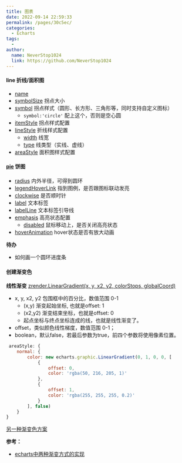 ```yaml
---
title: 图表
date: 2022-09-14 22:59:33
permalink: /pages/30c5ec/
categories:
  - Echarts
tags:
  - 
author: 
  name: NeverStop1024
  link: https://github.com/NeverStop1024
---
```

#### line 折线/面积图
* [name](https://echarts.apache.org/zh/option.html#series-line.name)
* [symbolSize](https://echarts.apache.org/zh/option.html#series-line.symbolSize) 拐点大小
* [symbol](https://echarts.apache.org/zh/option.html#series-line.symbol) 拐点样式（圆形、长方形、三角形等，同时支持自定义图标）
  * `symbol:'circle'` 配上这个，否则是空心圆
* [itemStyle](https://echarts.apache.org/zh/option.html#series-line.itemStyle) 拐点样式配置
* [lineStyle](https://echarts.apache.org/zh/option.html#series-line.lineStyle) 折线样式配置
  * [width](https://echarts.apache.org/zh/option.html#series-line.lineStyle.width) 线宽
  * [type](https://echarts.apache.org/zh/option.html#series-line.lineStyle.type) 线类型（实线、虚线）
* [areaStyle](https://echarts.apache.org/zh/option.html#series-line.areaStyle) 面积图样式配置


#### [pie](https://echarts.apache.org/zh/option.html#series-pie) 饼图
* [radius](https://echarts.apache.org/zh/option.html#series-pie.radius) 内外半径，可得到圆环
* [legendHoverLink](https://echarts.apache.org/zh/option.html#series-pie.legendHoverLink) 指到图例，是否跟图标联动发亮
* [clockwise](https://echarts.apache.org/zh/option.html#series-pie.clockwise) 是否顺时针
* [label](https://echarts.apache.org/zh/option.html#series-pie.label) 文本标签
* [labelLine](https://echarts.apache.org/zh/option.html#series-pie.labelLine) 文本标签引导线
* [emphasis](https://echarts.apache.org/zh/option.html#series-pie.emphasis) 高亮状态配置
  * [disabled](https://echarts.apache.org/zh/option.html#series-pie.emphasis.disabled) 鼠标移动上，是否关闭高亮状态
* [hoverAnimation](https://echarts.apache.org/zh/option.html#series-boxplot.hoverAnimation) hover状态是否有放大动画

**待办**
* 如何画一个圆环进度条
#### 创建渐变色
**线性渐变**
[zrender.LinearGradient(x, y, x2, y2, colorStops, globalCoord)](https://ecomfe.github.io/zrender-doc/public/api.html#zrenderlineargradient)
* x, y, x2, y2 包围框中的百分比，数值范围 0-1
  * (x,y) 渐变起始坐标, 也就是offset: 1
  * (x2,y2) 渐变结束坐标，也就是offset: 0
  * 起点坐标与终点坐标连成的线，也就是线性渐变了。
* offset，类似颜色线性梯度，数值范围 0-1；
* boolean，默认false，若最后参数为true，前四个参数将使用像素位置。
```javascript
 areaStyle: {
    normal: {
        color: new echarts.graphic.LinearGradient(0, 1, 0, 0, [
            {
                offset: 0,
                color: 'rgba(50, 216, 205, 1)'
            },
            {
                offset: 1,
                color: 'rgba(255, 255, 255, 0.2)'
            }
        ], false)
    }
}
```

[另一种渐变色方案](https://echarts.apache.org/zh/option.html#color)

**参考：**
* [echarts中两种渐变方式的实现](https://blog.csdn.net/weixin_42927679/article/details/125170162)

